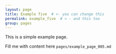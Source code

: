 ```yaml
---
layout: page
title: Example five  # <- you can change this
permalink: example_five  # < - and this too
group: pages
---
```


This is a simple example page.

Fill me with content here `pages/example_page_005.md`
